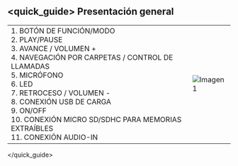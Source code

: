 ## <quick_guide> Presentación general

|  |  |
|:-------|:-------|
|1.	BOTÓN DE FUNCIÓN/MODO <br> 2. PLAY/PAUSE <br> 3. AVANCE / VOLUMEN + <br> 4. NAVEGACIÓN POR CARPETAS / CONTROL DE LLAMADAS <br> 5. MICRÓFONO <br> 6. LED <br> 7. RETROCESO / VOLUMEN - <br> 8. CONEXIÓN USB DE CARGA <br> 9. ON/OFF <br> 10. CONEXIÓN MICRO SD/SDHC PARA MEMORIAS EXTRAÍBLES <br> 11. CONEXIÓN AUDIO-IN|![Imagen1](http://static.energysistem.com/images/manuals/39793/5396da2149a93.jpg)|
</quick_guide>
